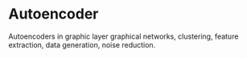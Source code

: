 # Autoencoder
Autoencoders in graphic layer graphical networks, clustering, feature extraction, data generation, noise reduction.
